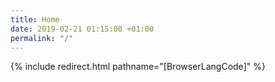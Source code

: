 ```yaml
---
title: Home
date: 2019-02-21 01:15:00 +01:00
permalink: "/"
---
```


{% include redirect.html pathname="[BrowserLangCode]" %}
